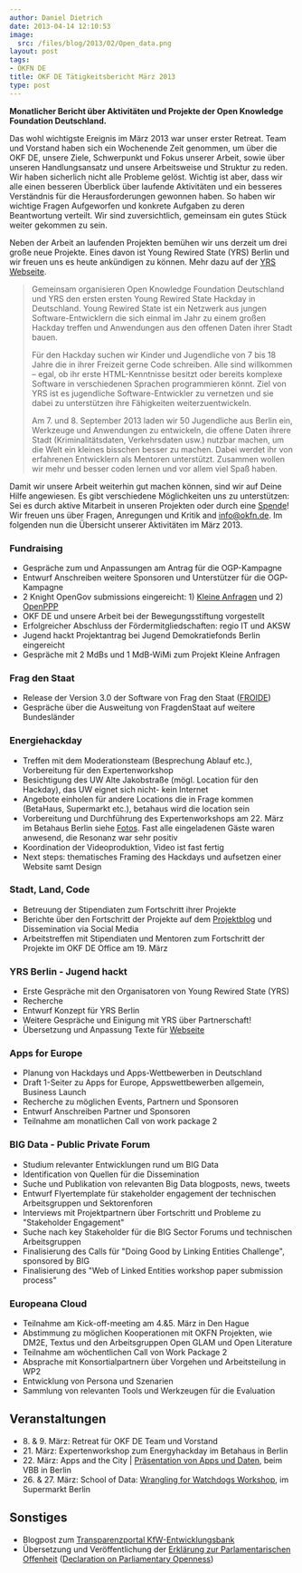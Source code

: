 ```yaml
---
author: Daniel Dietrich
date: 2013-04-14 12:10:53
image:
  src: /files/blog/2013/02/Open_data.png
layout: post
tags:
- OKFN DE
title: OKF DE Tätigkeitsbericht März 2013
type: post
---
```


**Monatlicher Bericht über Aktivitäten und Projekte der Open Knowledge Foundation Deutschland.** 

Das wohl wichtigste Ereignis im März 2013 war unser erster Retreat. Team und Vorstand haben sich ein Wochenende Zeit genommen, um über die OKF DE, unsere Ziele, Schwerpunkt und Fokus unserer Arbeit, sowie über unseren Handlungsansatz und unsere Arbeitsweise und Struktur zu reden. Wir haben sicherlich nicht alle Probleme gelöst. Wichtig ist aber, dass wir alle einen besseren Überblick über laufende Aktivitäten und ein besseres Verständnis für die Herausforderungen gewonnen haben. So haben wir wichtige Fragen Aufgeworfen und konkrete Aufgaben zu deren Beantwortung verteilt. Wir sind zuversichtlich, gemeinsam ein gutes Stück weiter gekommen zu sein.

Neben der Arbeit an laufenden Projekten bemühen wir uns derzeit um drei große neue Projekte. Eines davon ist Young Rewired State (YRS) Berlin und wir freuen uns es heute ankündigen zu können. Mehr dazu auf der [YRS Webseite](https://youngrewiredstate.org/yrs-everywhere/yrs-berlin/). 

> Gemeinsam organisieren Open Knowledge Foundation Deutschland und YRS den ersten ersten Young Rewired State Hackday in Deutschland. Young Rewired State ist ein Netzwerk aus jungen Software-Entwicklern die sich einmal im Jahr zu einem großen Hackday treffen und Anwendungen aus den offenen Daten ihrer Stadt bauen.
> 
> Für den Hackday suchen wir Kinder und Jugendliche von 7 bis 18 Jahre die in ihrer Freizeit gerne Code schreiben. Alle sind willkommen – egal, ob ihr erste HTML-Kenntnisse besitzt oder bereits komplexe Software in verschiedenen Sprachen programmieren könnt. Ziel von YRS ist es jugendliche Software-Entwickler zu vernetzen und sie dabei zu unterstützen ihre Fähigkeiten weiterzuentwickeln.
> 
> Am 7. und 8. September 2013 laden wir 50 Jugendliche aus Berlin ein, Werkzeuge und Anwendungen zu entwickeln, die offene Daten ihrere Stadt (Kriminalitätsdaten, Verkehrsdaten usw.) nutzbar machen, um die Welt ein kleines bisschen besser zu machen. Dabei werdet ihr von erfahrenen Entwicklern als Mentoren unterstützt. Zusammen wollen wir mehr und besser coden lernen und vor allem viel Spaß haben.

Damit wir unsere Arbeit weiterhin gut machen können, sind wir auf Deine Hilfe angewiesen. Es gibt verschiedene Möglichkeiten uns zu unterstützen: Sei es durch aktive Mitarbeit in unseren Projekten oder durch eine [Spende](/spenden/)! Wir freuen uns über Fragen, Anregungen und Kritik and info@okfn.de. Im folgenden nun die Übersicht unserer Aktivitäten im März 2013.

### Fundraising  
* Gespräche zum und Anpassungen am Antrag für die OGP-Kampagne  
* Entwurf Anschreiben weitere Sponsoren und Unterstützer für die OGP-Kampagne  
* 2 Knight OpenGov submissions eingereicht: 1) [Kleine Anfragen](https://www.newschallenge.org/open/open-government/submission/citizen-experts-and-mps-keeping-government-in-check-together/) und 2) [OpenPPP](https://www.newschallenge.org/open/open-government/submission/putting-the-open-in-public-private-partnerships-ppps/)  
* OKF DE und unsere Arbeit bei der Bewegungsstiftung vorgestellt  
* Erfolgreicher Abschluss der Fördermitgliedschaften: regio IT und AKSW  
* Jugend hackt Projektantrag bei Jugend Demokratiefonds Berlin eingereicht  
* Gespräche mit 2 MdBs und 1 MdB-WiMi zum Projekt Kleine Anfragen

### Frag den Staat  
* Release der Version 3.0 der Software von Frag den Staat ([FROIDE](https://github.com/stefanw/froide))  
* Gespräche über die Ausweitung von FragdenStaat auf weitere Bundesländer

### Energiehackday  
* Treffen mit dem Moderationsteam (Besprechung Ablauf etc.), Vorbereitung für den Expertenworkshop  
* Besichtigung des UW Alte Jakobstraße (mögl. Location für den Hackday), das UW eignet sich nicht- kein Internet  
* Angebote einholen für andere Locations die in Frage kommen (BetaHaus, Supermarkt etc.), betahaus wird die location sein  
* Vorbereitung und Durchführung des Expertenworkshops am 22. März im Betahaus Berlin siehe [Fotos](https://drive.google.com/#folders/0By05tjt1Gu2saFNzelY2Mm5Za3c). Fast alle eingeladenen Gäste waren anwesend, die Resonanz war sehr positiv  
* Koordination der Videoproduktion, Video ist fast fertig  
* Next steps: thematisches Framing des Hackdays und aufsetzen einer Website samt Design

### Stadt, Land, Code  
* Betreuung der Stipendiaten zum Fortschritt ihrer Projekte  
* Berichte über den Fortschritt der Projekte auf dem [Projektblog](http://stadtlandcode.de/blog/) und Dissemination via Social Media  
* Arbeitstreffen mit Stipendiaten und Mentoren zum Fortschritt der Projekte im OKF DE Office am 19. März

### YRS Berlin - Jugend hackt  
* Erste Gespräche mit den Organisatoren von Young Rewired State (YRS)  
* Recherche  
* Entwurf Konzept für YRS Berlin  
* Weitere Gespräche und Einigung mit YRS über Partnerschaft!  
* Übersetzung und Anpassung Texte für [Webseite](https://youngrewiredstate.org/yrs-everywhere/yrs-berlin)

### Apps for Europe  
* Planung von Hackdays und Apps-Wettbewerben in Deutschland  
* Draft 1-Seiter zu Apps for Europe, Appswettbewerben allgemein, Business Launch  
* Recherche zu möglichen Events, Partnern und Sponsoren  
* Entwurf Anschreiben Partner und Sponsoren  
* Teilnahme am monatlichen Call von work package 2

### BIG Data - Public Private Forum  
* Studium relevanter Entwicklungen rund um BIG Data  
* Identification von Quellen für die Dissemination  
* Suche und Publikation von relevanten Big Data blogposts, news, tweets  
* Entwurf Flyertemplate für stakeholder engagement der technischen Arbeitsgruppen und Sektorenforen  
* Interviews mit Projektpartnern über Fortschritt und Probleme zu "Stakeholder Engagement"  
* Suche nach key Stakeholder für die BIG Sector Forums und technischen Arbeitsgruppen  
* Finalisierung des Calls für "Doing Good by Linking Entities Challenge", sponsored by BIG  
* Finalisierung des "Web of Linked Entities workshop paper submission process"

### Europeana Cloud  
* Teilnahme am Kick-off-meeting am 4.&5\. März in Den Hague  
* Abstimmung zu möglichen Kooperationen mit OKFN Projekten, wie DM2E, Textus und den Arbeitsgruppen Open GLAM und Open Literature  
* Teilnahme am wöchentlichen Call von Work Package 2  
* Absprache mit Konsortialpartnern über Vorgehen und Arbeitsteilung in WP2  
* Entwicklung von Persona und Szenarien  
* Sammlung von relevanten Tools und Werkzeugen für die Evaluation

## Veranstaltungen

  * 8\. & 9\. März: Retreat für OKF DE Team und Vorstand
  * 21\. März: Expertenworkshop zum Energyhackday im Betahaus in Berlin
  * 22\. März: Apps and the City | [Präsentation von Apps und Daten](/blog/2013/04/apps-and-the-city-prasentation-daten-workshop/), beim VBB in Berlin
  * 26\. & 27\. März: School of Data: [Wrangling for Watchdogs Workshop](http://www.supermarkt-berlin.net/content/wrangling-watchdogs-school-data-workshop), im Supermarkt Berlin

## Sonstiges

  * Blogpost zum [Transparenzportal KfW-Entwicklungsbank](/blog/2013/03/transparenz-portal-kfw-entwicklungsbank/)
  * Übersetzung und Veröffentlichung der [Erklärung zur Parlamentarischen Offenheit](/blog/2013/03/erklaerung-zur-parlamentarischen-offenheit/) ([Declaration on Parliamentary Openness](http://www.openingparliament.org/))

 

 